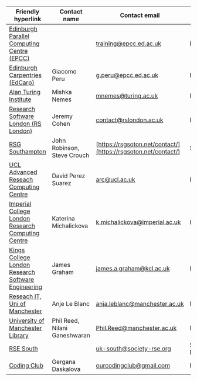 | Friendly hyperlink                                                                                                                    | Contact name                  | Contact email                                                  | Location         |
| ------------------------------------------------------------------------------------------------------------------------------------- | ----------------------------- | -------------------------------------------------------------- | ---------------- |
| [Edinburgh Parallel Computing Centre (EPCC)](https://www.epcc.ed.ac.uk/education-and-training)                                        |                               | training@epcc.ed.ac.uk                                         | Edinburgh        |
| [Edinburgh Carpentries (EdCarp)](https://edcarp.github.io)                                                                            | Giacomo Peru                  | g.peru@epcc.ed.ac.uk                                           | Edinburgh        |
| [Alan Turing Institute](https://www.turing.ac.uk/opportunities/skills-turing/learning-turing)                                         | Mishka Nemes                  | mnemes@turing.ac.uk                                            | London           |
| [Research Software London (RS London)](https://rslondon.ac.uk/)                                                                       | Jeremy Cohen                  | contact@rslondon.ac.uk                                         | London           |
| [RSG Southampton](https://rsgsoton.net/training-courses/)                                                                             | John Robinson, Steve Crouch   | [https://rsgsoton.net/contact/](https://rsgsoton.net/contact/) | Southampton      |
| [UCL Advanced Reseach Computing Centre](https://www.ucl.ac.uk/advanced-research-computing)                                            | David Perez Suarez            | arc@ucl.ac.uk                                                  | London           |
| [Imperial College London Research Computing Centre](https://www.imperial.ac.uk/admin-services/ict/self-service/research-support/rcs/) | Katerina Michalickova         | k.michalickova@imperial.ac.uk                                  | London           |
| [Kings College London Research Software Engineering](https://docs.er.kcl.ac.uk/research_software_engineering/)                        | James Graham                  | james.a.graham@kcl.ac.uk                                       | London           |
| [Reseach IT, Uni of Manchester](https://www.itservices.manchester.ac.uk/research/)                                                    | Anje Le Blanc                 | anja.leblanc@manchester.ac.uk                                  | Manchester       |
| [University of Manchester Library](https://www.library.manchester.ac.uk/training/)                                                    | Phil Reed, Nilani Ganeshwaran | Phil.Reed@manchester.ac.uk                                     | Manchester       |
| [RSE South](https://uk-south.society-rse.org/)                                                                                        |                               | uk-south@society-rse.org                                       | South of England |
| [Coding Club](https://ourcodingclub.github.io/)                                                                                       | Gergana Daskalova             | ourcodingclub@gmail.com                                        | Edinburgh        |
